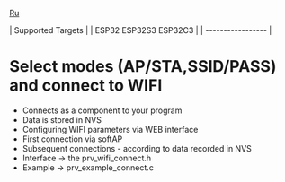 [Ru](/README-RU.md)

| Supported Targets |
| ESP32 ESP32S3 ESP32C3 |
| ----------------- |

# Select modes (AP/STA,SSID/PASS) and connect to WIFI
  - Connects as a component to your program
  - Data is stored in NVS
  - Configuring WIFI parameters via WEB interface
  - First connection via softAP
  - Subsequent connections - according to data recorded in NVS
  - Interface -> the prv_wifi_connect.h 
  - Example   -> prv_example_connect.c